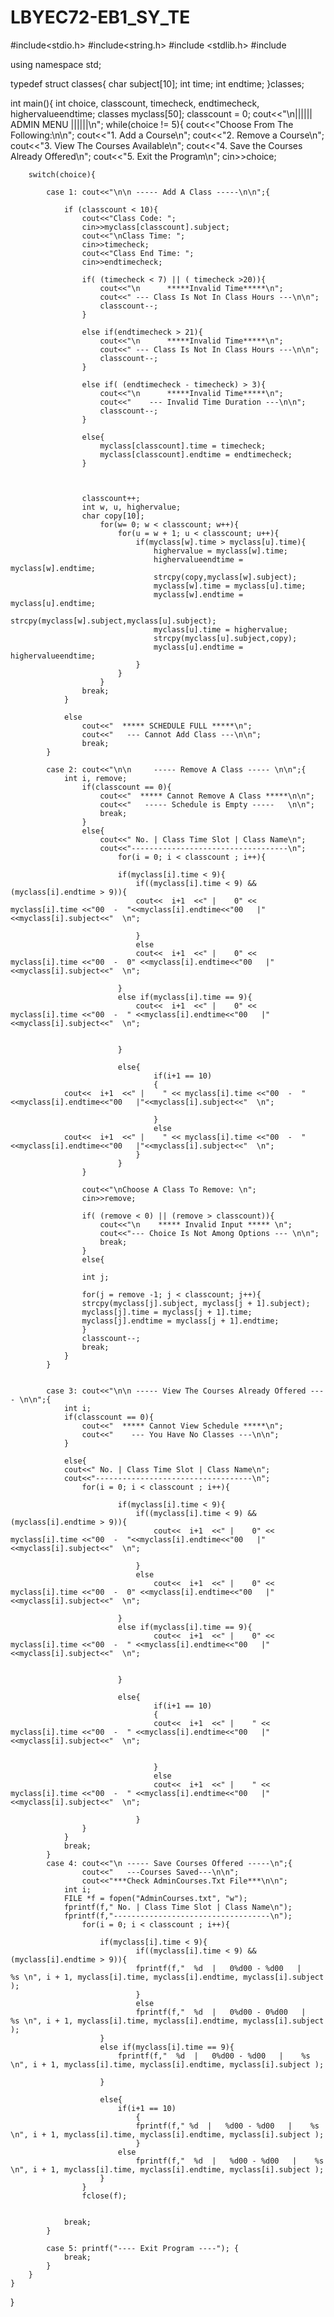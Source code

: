 # LBYEC72-EB1_SY_TE

#include<stdio.h>
#include<string.h>
#include <stdlib.h>
#include <iostream>

using namespace std;

typedef struct classes{
	char subject[10];
	int time;
	int endtime;
}classes;

int main(){
	int choice, classcount, timecheck, endtimecheck, highervalueendtime;
	classes myclass[50];
	classcount = 0;
	cout<<"\n||||||  ADMIN MENU  ||||||\n";
	while(choice != 5){
	cout<<"Choose From The Following:\n\n";
	cout<<"1. Add a Course\n";
	cout<<"2. Remove a Course\n";
	cout<<"3. View The Courses Available\n";
	cout<<"4. Save the Courses Already Offered\n";
	cout<<"5. Exit the Program\n";
	cin>>choice;
		
		switch(choice){
			
			case 1: cout<<"\n\n ----- Add A Class -----\n\n";{
				
				if (classcount < 10){
					cout<<"Class Code: ";
					cin>>myclass[classcount].subject;
					cout<<"\nClass Time: ";
					cin>>timecheck;
					cout<<"Class End Time: ";
					cin>>endtimecheck;
					
					if( (timecheck < 7) || ( timecheck >20)){
						cout<<"\n      *****Invalid Time*****\n";
						cout<<" --- Class Is Not In Class Hours ---\n\n";
						classcount--;
					}
					
					else if(endtimecheck > 21){
						cout<<"\n      *****Invalid Time*****\n";
						cout<<" --- Class Is Not In Class Hours ---\n\n";
						classcount--;
					}
					
					else if( (endtimecheck - timecheck) > 3){
						cout<<"\n      *****Invalid Time*****\n";
						cout<<"    --- Invalid Time Duration ---\n\n";
						classcount--;
					}
					
					else{
						myclass[classcount].time = timecheck;
						myclass[classcount].endtime = endtimecheck;
					}
					
					
				
					classcount++;						
					int w, u, highervalue;
					char copy[10];	
						for(w= 0; w < classcount; w++){
							for(u = w + 1; u < classcount; u++){
								if(myclass[w].time > myclass[u].time){
									highervalue = myclass[w].time;
									highervalueendtime = myclass[w].endtime;
									strcpy(copy,myclass[w].subject);
									myclass[w].time = myclass[u].time;
									myclass[w].endtime = myclass[u].endtime;
									strcpy(myclass[w].subject,myclass[u].subject);
									myclass[u].time = highervalue;
									strcpy(myclass[u].subject,copy);
									myclass[u].endtime = highervalueendtime;
								}
							}
						}
					break;
				}
				
				else
					cout<<"  ***** SCHEDULE FULL *****\n";
					cout<<"   --- Cannot Add Class ---\n\n";
					break;
			}
			
			case 2: cout<<"\n\n     ----- Remove A Class ----- \n\n";{
				int i, remove;
					if(classcount == 0){
						cout<<"  ***** Cannot Remove A Class *****\n\n";
						cout<<"   ----- Schedule is Empty -----   \n\n";
						break;
					}
					else{
						cout<<" No. | Class Time Slot | Class Name\n";
						cout<<"-----------------------------------\n";
							for(i = 0; i < classcount ; i++){
						
							if(myclass[i].time < 9){	
								if((myclass[i].time < 9) && (myclass[i].endtime > 9)){
								cout<<  i+1  <<" |    0" << myclass[i].time <<"00  -  "<<myclass[i].endtime<<"00   |"<<myclass[i].subject<<"  \n";
							
								}
								else
								cout<<  i+1  <<" |    0" << myclass[i].time <<"00  -  0" <<myclass[i].endtime<<"00   |"<<myclass[i].subject<<"  \n";	
								
							}	
							else if(myclass[i].time == 9){
								cout<<  i+1  <<" |    0" << myclass[i].time <<"00  -  " <<myclass[i].endtime<<"00   |"<<myclass[i].subject<<"  \n";
								
							
							}

							else{
									if(i+1 == 10)
									{
				cout<<  i+1  <<" |    " << myclass[i].time <<"00  -  " <<myclass[i].endtime<<"00   |"<<myclass[i].subject<<"  \n";
										
									}
									else
				cout<<  i+1  <<" |    " << myclass[i].time <<"00  -  " <<myclass[i].endtime<<"00   |"<<myclass[i].subject<<"  \n";
								}
							}
					}
						
					cout<<"\nChoose A Class To Remove: \n";
					cin>>remove;
					
					if( (remove < 0) || (remove > classcount)){
						cout<<"\n    ***** Invalid Input ***** \n";
						cout<<"--- Choice Is Not Among Options --- \n\n";
						break;
					}
					else{
					
					int j;
					
					for(j = remove -1; j < classcount; j++){
					strcpy(myclass[j].subject, myclass[j + 1].subject);
					myclass[j].time = myclass[j + 1].time;
					myclass[j].endtime = myclass[j + 1].endtime;
					}
					classcount--;
					break;
				}
			}
			
			
			case 3: cout<<"\n\n ----- View The Courses Already Offered ---- \n\n";{
				int i;
				if(classcount == 0){
					cout<<"  ***** Cannot View Schedule *****\n";
					cout<<"    --- You Have No Classes ---\n\n";
				}
				
				else{
				cout<<" No. | Class Time Slot | Class Name\n";
				cout<<"-----------------------------------\n";
					for(i = 0; i < classcount ; i++){
						
							if(myclass[i].time < 9){	
								if((myclass[i].time < 9) && (myclass[i].endtime > 9)){
									cout<<  i+1  <<" |    0" << myclass[i].time <<"00  -  "<<myclass[i].endtime<<"00   |"<<myclass[i].subject<<"  \n";
								
								}
								else
									cout<<  i+1  <<" |    0" << myclass[i].time <<"00  -  0" <<myclass[i].endtime<<"00   |"<<myclass[i].subject<<"  \n";
								
							}	
							else if(myclass[i].time == 9){
									cout<<  i+1  <<" |    0" << myclass[i].time <<"00  -  " <<myclass[i].endtime<<"00   |"<<myclass[i].subject<<"  \n";
								
							
							}
							
							else{
									if(i+1 == 10)
									{
									cout<<  i+1  <<" |    " << myclass[i].time <<"00  -  " <<myclass[i].endtime<<"00   |"<<myclass[i].subject<<"  \n";
										
										
									}
									else
									cout<<  i+1  <<" |    " << myclass[i].time <<"00  -  " <<myclass[i].endtime<<"00   |"<<myclass[i].subject<<"  \n";
										
								}
					}
				}
				break;
			}
			case 4: cout<<"\n ----- Save Courses Offered -----\n";{
					cout<<"   ---Courses Saved---\n\n";
					cout<<"***Check AdminCourses.Txt File***\n\n";
				int i;
				FILE *f = fopen("AdminCourses.txt", "w");
				fprintf(f," No. | Class Time Slot | Class Name\n");
				fprintf(f,"-----------------------------------\n");
					for(i = 0; i < classcount ; i++){
						
						if(myclass[i].time < 9){
								if((myclass[i].time < 9) && (myclass[i].endtime > 9)){
								fprintf(f,"  %d  |   0%d00 - %d00   |    %s \n", i + 1, myclass[i].time, myclass[i].endtime, myclass[i].subject );
								}
								else	
								fprintf(f,"  %d  |   0%d00 - 0%d00   |    %s \n", i + 1, myclass[i].time, myclass[i].endtime, myclass[i].subject );
						}
						else if(myclass[i].time == 9){
							fprintf(f,"  %d  |   0%d00 - %d00   |    %s \n", i + 1, myclass[i].time, myclass[i].endtime, myclass[i].subject );
							
						}
						
						else{
							if(i+1 == 10)
								{
								fprintf(f," %d  |   %d00 - %d00   |    %s \n", i + 1, myclass[i].time, myclass[i].endtime, myclass[i].subject );
								}
							else
								fprintf(f,"  %d  |   %d00 - %d00   |    %s \n", i + 1, myclass[i].time, myclass[i].endtime, myclass[i].subject );
						}
					}
					fclose(f);
				
				
				break;
			}
			
			case 5: printf("---- Exit Program ----"); {
				break;
			}
		}
	}
}

